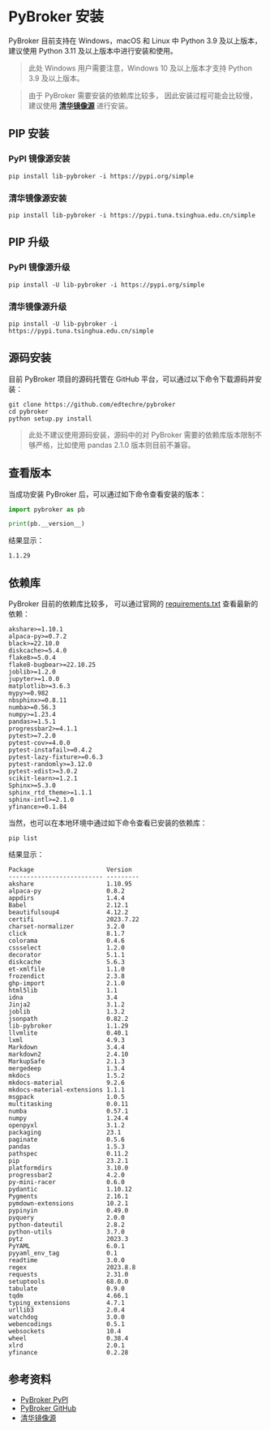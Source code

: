 # PyBroker 安装

PyBroker 目前支持在 Windows，macOS 和 Linux 中 Python 3.9 及以上版本，
建议使用 Python 3.11 及以上版本中进行安装和使用。

> 此处 Windows 用户需要注意，Windows 10 及以上版本才支持 Python 3.9 及以上版本。

> 由于 PyBroker 需要安装的依赖库比较多，
> 因此安装过程可能会比较慢，
> 建议使用 **[清华镜像源](https://mirrors.tuna.tsinghua.edu.cn/help/pypi/)** 进行安装。

## PIP 安装

### PyPI 镜像源安装

``` shell
pip install lib-pybroker -i https://pypi.org/simple
```

### 清华镜像源安装

``` shell
pip install lib-pybroker -i https://pypi.tuna.tsinghua.edu.cn/simple
```

## PIP 升级

### PyPI 镜像源升级

``` shell
pip install -U lib-pybroker -i https://pypi.org/simple
```

### 清华镜像源升级

``` shell
pip install -U lib-pybroker -i https://pypi.tuna.tsinghua.edu.cn/simple
```

## 源码安装

目前 PyBroker 项目的源码托管在 GitHub 平台，可以通过以下命令下载源码并安装：

``` shell
git clone https://github.com/edtechre/pybroker
cd pybroker
python setup.py install
```

> 此处不建议使用源码安装，源码中的对 PyBroker 需要的依赖库版本限制不够严格，比如使用 pandas 2.1.0
版本则目前不兼容。

## 查看版本

当成功安装 PyBroker 后，可以通过如下命令查看安装的版本：

```python
import pybroker as pb

print(pb.__version__)
```

结果显示：

```shell
1.1.29
```

## 依赖库

PyBroker 目前的依赖库比较多，
可以通过官网的 [requirements.txt](https://github.com/edtechre/pybroker/blob/master/requirements.txt)
查看最新的依赖：

```shell
akshare>=1.10.1
alpaca-py>=0.7.2
black>=22.10.0
diskcache>=5.4.0
flake8>=5.0.4
flake8-bugbear>=22.10.25
joblib>=1.2.0
jupyter>=1.0.0
matplotlib>=3.6.3
mypy>=0.982
nbsphinx>=0.8.11
numba>=0.56.3
numpy>=1.23.4
pandas>=1.5.1
progressbar2>=4.1.1
pytest>=7.2.0
pytest-cov>=4.0.0
pytest-instafail>=0.4.2
pytest-lazy-fixture>=0.6.3
pytest-randomly>=3.12.0
pytest-xdist>=3.0.2
scikit-learn>=1.2.1
Sphinx>=5.3.0
sphinx_rtd_theme>=1.1.1
sphinx-intl>=2.1.0
yfinance>=0.1.84
```

当然，也可以在本地环境中通过如下命令查看已安装的依赖库：

```shell
pip list
```

结果显示：

```shell
Package                    Version
-------------------------- ---------
akshare                    1.10.95
alpaca-py                  0.8.2
appdirs                    1.4.4
Babel                      2.12.1
beautifulsoup4             4.12.2
certifi                    2023.7.22
charset-normalizer         3.2.0
click                      8.1.7
colorama                   0.4.6
cssselect                  1.2.0
decorator                  5.1.1
diskcache                  5.6.3
et-xmlfile                 1.1.0
frozendict                 2.3.8
ghp-import                 2.1.0
html5lib                   1.1
idna                       3.4
Jinja2                     3.1.2
joblib                     1.3.2
jsonpath                   0.82.2
lib-pybroker               1.1.29
llvmlite                   0.40.1
lxml                       4.9.3
Markdown                   3.4.4
markdown2                  2.4.10
MarkupSafe                 2.1.3
mergedeep                  1.3.4
mkdocs                     1.5.2
mkdocs-material            9.2.6
mkdocs-material-extensions 1.1.1
msgpack                    1.0.5
multitasking               0.0.11
numba                      0.57.1
numpy                      1.24.4
openpyxl                   3.1.2
packaging                  23.1
paginate                   0.5.6
pandas                     1.5.3
pathspec                   0.11.2
pip                        23.2.1
platformdirs               3.10.0
progressbar2               4.2.0
py-mini-racer              0.6.0
pydantic                   1.10.12
Pygments                   2.16.1
pymdown-extensions         10.2.1
pypinyin                   0.49.0
pyquery                    2.0.0
python-dateutil            2.8.2
python-utils               3.7.0
pytz                       2023.3
PyYAML                     6.0.1
pyyaml_env_tag             0.1
readtime                   3.0.0
regex                      2023.8.8
requests                   2.31.0
setuptools                 68.0.0
tabulate                   0.9.0
tqdm                       4.66.1
typing_extensions          4.7.1
urllib3                    2.0.4
watchdog                   3.0.0
webencodings               0.5.1
websockets                 10.4
wheel                      0.38.4
xlrd                       2.0.1
yfinance                   0.2.28
```

## 参考资料

- [PyBroker PyPI](https://pypi.org/project/lib-pybroker/)
- [PyBroker GitHub](https://github.com/edtechre/pybroker/)
- [清华镜像源](https://mirrors.tuna.tsinghua.edu.cn/help/pypi/)